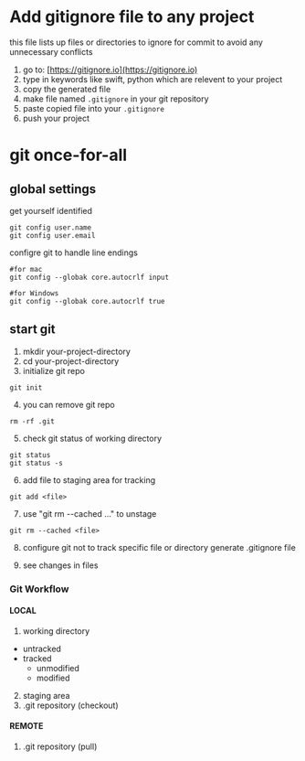 # Add gitignore file to any project
this file lists up files or directories to ignore for commit to avoid any unnecessary conflicts

1. go to: [https://gitignore.io](https://gitignore.io)
2. type in keywords like swift, python which are relevent to your project
3. copy the generated file
4. make file named `.gitignore` in your git repository
5. paste copied file into your `.gitignore`
6. push your project

# git once-for-all

## global settings
get yourself identified 
```git
git config user.name
git config user.email
```

configre git to handle line endings
```git
#for mac
git config --globak core.autocrlf input

#for Windows
git config --globak core.autocrlf true
```

## start git
1. mkdir your-project-directory
2. cd your-project-directory
3. initialize git repo
```git
git init
```
4. you can remove git repo
```git
rm -rf .git
```
5. check git status of working directory
```git
git status 
git status -s
```

6. add file to staging area for tracking
```git
git add <file>
```

7. use "git rm --cached <file>..." to unstage
```git
git rm --cached <file>
```
8. configure git not to track specific file or directory
generate .gitignore file
  
9. see changes in files

### Git Workflow
#### LOCAL
1. working directory
  - untracked
  - tracked
    - unmodified
    - modified
2. staging area
3. .git repository (checkout)

#### REMOTE
1. .git repository (pull)
